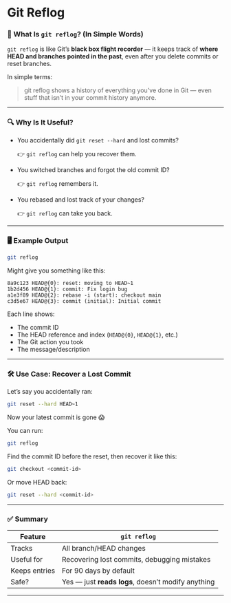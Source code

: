# Git Reflog

### 🧠 What Is `git reflog`? (In Simple Words)

`git reflog` is like Git’s **black box flight recorder** — it keeps track of **where HEAD and branches pointed in the past**, even after you delete commits or reset branches.

In simple terms:

> git reflog shows a history of everything you've done in Git — even stuff that isn’t in your commit history anymore.
> 

---

### 🔍 Why Is It Useful?

- You accidentally did `git reset --hard` and lost commits?
    
    👉 `git reflog` can help you recover them.
    
- You switched branches and forgot the old commit ID?
    
    👉 `git reflog` remembers it.
    
- You rebased and lost track of your changes?
    
    👉 `git reflog` can take you back.
    

---

### 🖥️ Example Output

```bash
git reflog

```

Might give you something like this:

```
8a9c123 HEAD@{0}: reset: moving to HEAD~1
1b2d456 HEAD@{1}: commit: Fix login bug
a1e3f89 HEAD@{2}: rebase -i (start): checkout main
c3d5e67 HEAD@{3}: commit (initial): Initial commit

```

Each line shows:

- The commit ID
- The HEAD reference and index (`HEAD@{0}`, `HEAD@{1}`, etc.)
- The Git action you took
- The message/description

---

### 🛠️ Use Case: Recover a Lost Commit

Let’s say you accidentally ran:

```bash
git reset --hard HEAD~1

```

Now your latest commit is gone 😱

You can run:

```bash
git reflog

```

Find the commit ID before the reset, then recover it like this:

```bash
git checkout <commit-id>

```

Or move HEAD back:

```bash
git reset --hard <commit-id>

```

---

### ✅ Summary

| Feature | `git reflog` |
| --- | --- |
| Tracks | All branch/HEAD changes |
| Useful for | Recovering lost commits, debugging mistakes |
| Keeps entries | For 90 days by default |
| Safe? | Yes — just **reads logs**, doesn’t modify anything |

---